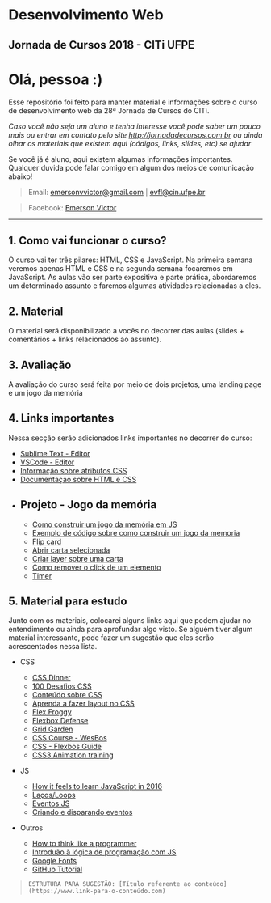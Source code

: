 # Desenvolvimento Web
## Jornada de Cursos 2018 - CITi UFPE

# Olá, pessoa :)
Esse repositório foi feito para manter material e informações sobre o curso de desenvolvimento web da 28ª Jornada de Cursos do CITi.

*Caso você não seja um aluno e tenha interesse você pode saber um pouco mais ou entrar em contato pelo site http://jornadadecursos.com.br ou ainda olhar os materiais que existem aqui (códigos, links, slides, etc) se ajudar*

Se você já é aluno, aqui existem algumas informações importantes. Qualquer duvida pode falar comigo em algum dos meios de comunicação abaixo!

> Email: emersonvvictor@gmail.com |  evfl@cin.ufpe.br 

> Facebook: [Emerson Victor](https://www.facebook.com/emersonvvictor)
----
## **1. Como vai funcionar o curso?**
O curso vai ter três pilares: HTML, CSS e JavaScript. Na primeira semana veremos apenas HTML e CSS e na segunda semana focaremos em JavaScript. As aulas vão ser parte expositiva e parte prática, abordaremos um determinado assunto e faremos algumas atividades relacionadas a eles.

## **2. Material**
O material será disponibilizado a vocês no decorrer das aulas (slides + comentários + links relacionados ao assunto).

## **3. Avaliação**
A avaliação do curso será feita por meio de dois projetos, uma landing page e um jogo da memória

## **4. Links importantes**
Nessa secção serão adicionados links importantes no decorrer do curso:

- [Sublime Text - Editor](https://www.sublimetext.com)
- [VSCode - Editor](https://code.visualstudio.com)
- [Informação sobre atributos CSS](https://www.w3schools.com)
- [Documentaçao sobre HTML e CSS](https://developer.mozilla.org/pt-BR/docs/Web)
- ## Projeto - Jogo da memória
    - [Como construir um jogo da memória em JS](https://scotch.io/tutorials/how-to-build-a-memory-matching-game-in-javascript)
    - [Exemplo de código sobre como construir um jogo da memoria](https://github.com/mmenavas/memory-game/blob/master/js/MemoryGame.js)
    - [Flip card](https://codepen.io/emersonvictor/pen/RByGmg)
    - [Abrir carta selecionada](https://codepen.io/emersonvictor/pen/GBdmZy)
    - [Criar layer sobre uma carta](https://codepen.io/emersonvictor/pen/RByGmg)
    - [Como remover o click de um elemento](https://css-tricks.com/almanac/properties/p/pointer-events/)
    - [Timer](https://codepen.io/emersonvictor/pen/qyKazE)

## **5. Material para estudo**
Junto com os materiais, colocarei alguns links aqui que podem ajudar no entendimento ou ainda para aprofundar algo visto. Se alguém tiver algum material interessante, pode fazer um sugestão que eles serão acrescentados nessa lista.
- CSS
    - [CSS Dinner](https://flukeout.github.io)
    - [100 Desafios CSS](https://100dayscss.com)
    - [Conteúdo sobre CSS](http://www.maujor.com/)
    - [Aprenda a fazer layout no CSS](http://pt-br.learnlayout.com)
    - [Flex Froggy](https://flexboxfroggy.com)
    - [Flexbox Defense](http://www.flexboxdefense.com)
    - [Grid Garden](https://cssgridgarden.com)
    - [CSS Course - WesBos](https://cssgrid.io)
    - [CSS - Flexbos Guide](https://origamid.com/projetos/flexbox-guia-completo/)
    - [CSS3 Animation training](https://github.com/tertiarycourses/CSS3AnimationTraining)
- JS
    - [How it feels to learn JavaScript in 2016](https://hackernoon.com/how-it-feels-to-learn-javascript-in-2016-d3a717dd577f)
    - [Laços/Loops](https://developer.mozilla.org/pt-BR/docs/Web/JavaScript/Guide/Lacos_e_iteracoes)
    - [Eventos JS](http://desenvolvimentoparaweb.com/javascript/eventos-javascript/)
    - [Criando e disparando eventos](https://developer.mozilla.org/pt-BR/docs/Web/Guide/Events/criando_e_disparando_eventos)
    
- Outros
    - [How to think like a programmer](https://medium.freecodecamp.org/how-to-think-like-a-programmer-3ae955d414cd)
    - [Introduão à lógica de programação com JS](https://medium.com/trainingcenter/introdu%C3%A7%C3%A3o-a-l%C3%B3gica-de-programa%C3%A7%C3%A3o-com-javascript-77d98de468c3)
    - [Google Fonts](https://fonts.google.com/)
    - [GitHub Tutorial](http://rogerdudler.github.io/git-guide/index.pt_BR.html)

> ```ESTRUTURA PARA SUGESTÃO: [Título referente ao conteúdo](https://www.link-para-o-conteúdo.com)``` 